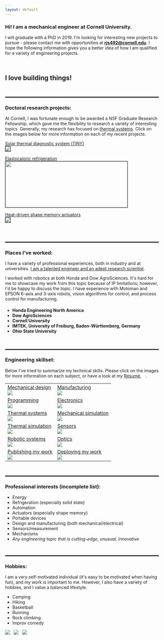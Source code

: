 ```yaml
---
layout: default
---
```



<h3>Hi! I am a mechanical engineer at Cornell University.</h3>

I will graduate with a PhD in 2019. I'm looking for interesting new projects to pursue - please contact me with opportunities at <b>rjs492@cornell.edu</b>. I hope the following information gives you a better idea of how I am qualified for a variety of engineering projects.

<br>

<h2>I love building things!</h2>

<br>

<hr style="height:3px">
<h3>Doctoral research projects:</h3>
At Cornell, I was fortunate enough to be awarded a NSF Graduate Research Fellowship, which gave me the flexibility to research a variety of interesting topics. Generally, my research has focused on <u>thermal systems</u>. Click on the images below for more information on each of my recent projects.

<a href="/tiny">Solar thermal diagnostic system (TINY)<br><img src="assets/img/TINY400x150.png" style="border:1px solid black"></a>

<a href="/elastocaloric">Elastocaloric refrigeration<br><img src="assets/img/elastocaloric400x150.gif" style="border:1px solid black;width:400px;height:150px"></a>

<a href="/sma">Heat-driven shape memory actuators<br><img src="assets/img/SMA400x150.jpg" style="border:1px solid black"></a>

<br>
<br>
<hr style="height:3px">

<h3>Places I've worked:</h3>
I have a variety of professional experiences, both in industry and at universities. <u>I am a talented engineer and an adept research scientist</u>.

I worked with robotics at both Honda and Dow AgroSciences. It's hard for me to showcase my work from this topic because of IP limitations; however, I'd be happy to discuss the topic. I have experience with Motoman and EPSON 6-axis and 3-axis robots, vision algorithms for control, and process control for manufacturing.

<h4>
<ul>
  <li>Honda Engineering North America</li>
  <li>Dow AgroSciences</li>
  <li>Cornell University</li>
  <li>IMTEK, University of Freiburg, Baden-Württemberg, Germany</li>
  <li>Ohio State University</li>
</ul>
</h4>
<br>

<hr style="height:3px">

<h3>Engineering skillset:</h3>

Below I've tried to summarize my technical skills. Please click on the images for more information on each subject, or have a look at my <a href="/assets/pdf/Snodgrass-Ryan-Resume-Sept2018.pdf" target="blank">Résumé <img src="assets/images/pdficon.png" style="width:14px;height:14px;"></a>.

<table class="talenttable">
  <tr>
    <td>
      <a href="assets/img/Crosssection.PNG" data-lightbox="image-1" data-title="This cross section shows the inside of the TINY diagnostic device. I designed all of the components pictured here (minus the standard parts). I also fabricated the first versions of the device in the machine shop. The center of the device is an optical measurement system which monitors fluorescence during a nucleic acid assay. The white material in the center is a phase change material, which is used to store heat isothermally. You can also see some of the printed circuit boards (also designed by myself) towards the bottom of the picture.">Mechanical design<br><img src="assets/img/Crosssection_small.png"></a>
    </td>
    <td>
      <a href="assets/img/Manufacturing1.jpg" data-lightbox="image-1" data-title="These are two parts I designed and machined myself. I use Solidworks for CAD, but have also used Autodesk Inventor and CATIA. I have 8+ years of experience using Solidworks and maching my own parts. These parts are for the elastocaloric refrigeration project. The part in the foreground is used to mount a linear actuator, while the other part holds a load cell.">Manufacturing<br><img src="assets/img/Manufacturing1_small.jpg"></a>
    </td>
  </tr>
  <tr>
    <td>
      <a href="assets/img/Program.PNG" data-lightbox="image-1" data-title="This is the main loop for the elastocaloric refrigerator. What you can't see here is the host of functions the main loop calls to do things such as: update the load and position of the actuator; update thermocouple measurements; check for user input commands; and control fluid pumps. I wrote this in Arduino, which is really C but with a multitude of libraries available. I also am adept at programming in MATLAB and Python.">Programming<br><img src="assets/img/Program_small.png"></a>
    </td>
    <td>
      <a href="assets/img/PCB.PNG" data-lightbox="image-1" data-title="This is one of the PCBs I designed for the TINY system, made in EAGLE. There are a variety of fun components I designed into this board, such as: thermocouple amplifier, Teensy microcontroller, safety switch, MOSFET for heater control, MOSFET for reverse polarity protection.">Electronics<br><img src="assets/img/PCB_small2.png"></a>
    </td>
  </tr>
  <tr>
    <td>
      <a href="assets/img/Thermal.png" data-lightbox="image-1" data-title="All of my doctoral research projects have implemented clever heat transfer and themodynamic principles. Pictured here is TINY being heated by an open flame. The device can also accept heat from sunlight or a cartridge heater (electrical). All three heat sources can be used with no effect on the diagnostic performance of the device. Making the system flexible to such a variety of heat sources was a difficult but interesting design challenge.">Thermal systems<br><img src="assets/img/Thermal_small.png"></a>
    </td>
    <td>
      <a href="assets/img/Mechsim.png" data-lightbox="image-1" data-title="I'm experienced with Finite Element Analysis using both Ansys and Solidworks. Here is a simulation I made to find the factor of safety for one of my actuator mounting pieces in the elastocaloric refrigeration project. Here I'm applying a load much larger than ever expected to be put on the piece, so the factor of safety is more than pictured.">Mechanical simulation<br><img src="assets/img/Mechsim_small.png"></a>
    </td>
  </tr>
  <tr>
    <td>
      <a href="assets/img/ThermalSim.png" data-lightbox="image-1" data-title="This is a simulation I produced in COMSOL to determine how long TINY could stay isothermal if allowed to cool at room temperature. I used the simulation for initial design of the device, and later confirmed the results via experiment (right). I'm also performing simulations for my other projects: for example, I'm using Simulink to estimate expected stroke length from my heat-driven, shape memory alloy actuator.">Thermal simulation<br><img src="assets/img/Thermalsim_small.png"></a>
    </td>
    <td>
      <a href="assets/img/Sensors.jpg" data-lightbox="image-1" data-title="An S-beam load cell for measuring the tensile force on NiTi (Nitinol) wires used in the elastocaloric refrigeration project. This is 2.5 kip load cell. To measure the signal from the load cell I'm using a 24-bit ADC that has an effective sampling rate of ~ 1 kHz. Rapid sampling is important so that I can tell the actuator to reverse direction at precisely the right time: high strain rates are essential for the largest temperature changes in the refrigerator, but overloading the sample is bad for material fatigue.">Sensors<br><img src="assets/img/Sensors_small.jpg"></a>
    </td>
  </tr>
  <tr>
    <td>
      <a href="assets/img/Robotics.jpg" data-lightbox="image-1" data-title="I've implemented many safety features for the elastocaloric refrigerator. Here is a mechanical E-stop if the systems needs to be shut down rapidly. You can also see the safety enclosure I've built around the system. I have handled all the mechanical, electrical, and thermal design for this refrigerator. The large black object is a linear actuator with 3 inch stroke, 1.6 kip max dynamic load, and 0.7 inch/s speed. I've written the code for control of the actuator as well. What a fun system to build! You can also see that I have machined all the mounting parts for a second actuator, which I am implementing soon.">Robotic systems<br><img src="assets/img/Robotics_small.PNG"></a>
    </td>
    <td>
      <a href="assets/img/Optics.PNG" data-lightbox="image-1" data-title="On the left is a simplified schematic showing how light travels through the TINY device. I used a centrally-located LED to illuminate multiple sample wells (because of space constraints), and there is an array of very sensitive photodiodes on a PCB placed beneath the samples to detect changes in both fluorescence and absorbance. On the right you can see a simplified transmission spectra for a dual-bandpass optical filter which makes it possible to measure multiple signals with no mechanical movement.">Optics<br><img src="assets/img/Optics_small.PNG"></a>
    </td>
  </tr>
  <tr>
    <td>
      <a href="assets/img/Publication.PNG" data-lightbox="image-1" data-title="My work has been published in highly respected journals such as Nature Biomedical Engineering.">Publishing my work<br><img src="assets/img/Publication_small.png"></a>
    </td>
    <td>
      <a href="assets/img/Deployed.jpg" data-lightbox="image-1" data-title="I deployed my TINY system to Uganda during two field trials (one in 2016, another in 2017). The device performed flawlessly during the field trial - an accomplishment I am very proud of. With me in this picture are two of my colleagues from Weill Cornell Medicine in NYC. This picture was taken in Kampala, Uganda.">Deploying my work<br><img src="assets/img/Deployed_small.png"></a>
    </td>
  </tr>
</table>

<br>

<hr style="height:3px">
<h3>Professional interests (incomplete list):</h3>

<ul>
  <li>Energy</li>
  <li>Refrigeration (especially solid state)</li>
  <li>Automation</li>
  <li>Actuators (especially shape memory)</li>
  <li>Portable devices</li>
  <li>Design and manufacturing (both mechanical/electrical)</li>
  <li>Sensors/measurement</li>
  <li>Mechanisms</li>
  <li><i>Any engineering topic that is cutting-edge, unusual, innovative </i></li>
</ul>
<br>

<hr style="height:3px">
<h3>Hobbies:</h3>

I am a very self-motivated individual (it's easy to be motivated when having fun), and my work is important to me. However, I also have a variety of hobbies, and I value a balanced lifestyle.

<ul>
  <li>Camping</li>
  <li>Hiking</li>
  <li>Basketball</li>
  <li>Running</li>
  <li>Rock climbing</li>
  <li>Improv comedy</li>
</ul>

<p class="rec">
  <a href="assets/img/Canoe.jpg" data-lightbox="image-1" data-title="Summer 2018. Canoeing trip in Algonquin Provincial Park. A pleasant morning on Rain Lake."><img src="assets/img/Canoe_small.jpg"></a>
  &nbsp;
  <a href="assets/img/Paul.jpg" data-lightbox="image-1" data-title="August, 2018. This is Paul and I treating ourselves to ice cream on Cornell's campus. Paul was a student from Germany working with me during the summer of 2018. For two summers I recruited and mentored German engineering students as part of the DAAD/RISE Worldwide program. I also went to Germany myself in 2013 and completed a research internship as part of the DAAD/RISE program."><img src="assets/img/Paul_small.jpg"></a>
  &nbsp;
  <a href="assets/img/Basketball.jpg" data-lightbox="image-1" data-title="Saturday morning basketball is a tradition for many graduate students at Cornell. A great group of guys!"><img src="assets/img/Basketball_small.jpg"></a>
</p>
